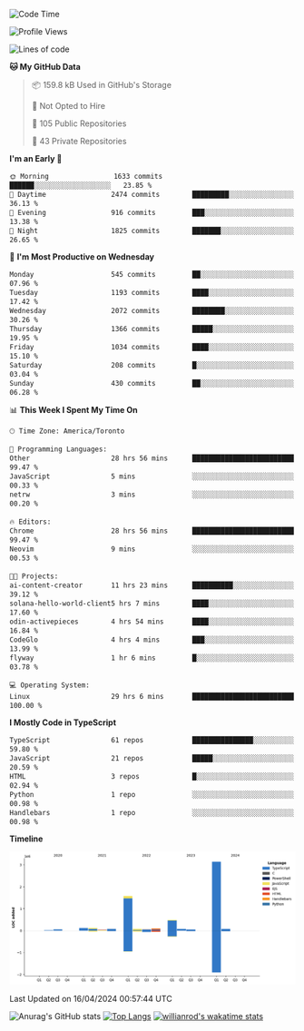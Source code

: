 <!--START_SECTION:waka-->
![Code Time](http://img.shields.io/badge/Code%20Time-1%2C427%20hrs%2043%20mins-blue)

![Profile Views](http://img.shields.io/badge/Profile%20Views-0-blue)

![Lines of code](https://img.shields.io/badge/From%20Hello%20World%20I%27ve%20Written-6.0%20million%20lines%20of%20code-blue)

**🐱 My GitHub Data** 

> 📦 159.8 kB Used in GitHub's Storage 
 > 
> 🚫 Not Opted to Hire
 > 
> 📜 105 Public Repositories 
 > 
> 🔑 43 Private Repositories 
 > 
**I'm an Early 🐤** 

```text
🌞 Morning                1633 commits        ██████░░░░░░░░░░░░░░░░░░░   23.85 % 
🌆 Daytime                2474 commits        █████████░░░░░░░░░░░░░░░░   36.13 % 
🌃 Evening                916 commits         ███░░░░░░░░░░░░░░░░░░░░░░   13.38 % 
🌙 Night                  1825 commits        ███████░░░░░░░░░░░░░░░░░░   26.65 % 
```
📅 **I'm Most Productive on Wednesday** 

```text
Monday                   545 commits         ██░░░░░░░░░░░░░░░░░░░░░░░   07.96 % 
Tuesday                  1193 commits        ████░░░░░░░░░░░░░░░░░░░░░   17.42 % 
Wednesday                2072 commits        ████████░░░░░░░░░░░░░░░░░   30.26 % 
Thursday                 1366 commits        █████░░░░░░░░░░░░░░░░░░░░   19.95 % 
Friday                   1034 commits        ████░░░░░░░░░░░░░░░░░░░░░   15.10 % 
Saturday                 208 commits         █░░░░░░░░░░░░░░░░░░░░░░░░   03.04 % 
Sunday                   430 commits         ██░░░░░░░░░░░░░░░░░░░░░░░   06.28 % 
```


📊 **This Week I Spent My Time On** 

```text
🕑︎ Time Zone: America/Toronto

💬 Programming Languages: 
Other                    28 hrs 56 mins      █████████████████████████   99.47 % 
JavaScript               5 mins              ░░░░░░░░░░░░░░░░░░░░░░░░░   00.33 % 
netrw                    3 mins              ░░░░░░░░░░░░░░░░░░░░░░░░░   00.20 % 

🔥 Editors: 
Chrome                   28 hrs 56 mins      █████████████████████████   99.47 % 
Neovim                   9 mins              ░░░░░░░░░░░░░░░░░░░░░░░░░   00.53 % 

🐱‍💻 Projects: 
ai-content-creator       11 hrs 23 mins      ██████████░░░░░░░░░░░░░░░   39.12 % 
solana-hello-world-client5 hrs 7 mins        ████░░░░░░░░░░░░░░░░░░░░░   17.60 % 
odin-activepieces        4 hrs 54 mins       ████░░░░░░░░░░░░░░░░░░░░░   16.84 % 
CodeGlo                  4 hrs 4 mins        ███░░░░░░░░░░░░░░░░░░░░░░   13.99 % 
flyway                   1 hr 6 mins         █░░░░░░░░░░░░░░░░░░░░░░░░   03.78 % 

💻 Operating System: 
Linux                    29 hrs 6 mins       █████████████████████████   100.00 % 
```

**I Mostly Code in TypeScript** 

```text
TypeScript               61 repos            ███████████████░░░░░░░░░░   59.80 % 
JavaScript               21 repos            █████░░░░░░░░░░░░░░░░░░░░   20.59 % 
HTML                     3 repos             █░░░░░░░░░░░░░░░░░░░░░░░░   02.94 % 
Python                   1 repo              ░░░░░░░░░░░░░░░░░░░░░░░░░   00.98 % 
Handlebars               1 repo              ░░░░░░░░░░░░░░░░░░░░░░░░░   00.98 % 
```



**Timeline**

![Lines of Code chart](https://raw.githubusercontent.com/wise-introvert/wise-introvert/master/assets/bar_graph.png)


 Last Updated on 16/04/2024 00:57:44 UTC
<!--END_SECTION:waka-->

![Anurag's GitHub stats](https://github-readme-stats.vercel.app/api?username=wise-introvert&count_private=true&show_icons=true)
[![Top Langs](https://github-readme-stats.vercel.app/api/top-langs/?username=wise-introvert&langs_count=10)](https://github.com/anuraghazra/github-readme-stats)
[![willianrod's wakatime stats](https://github-readme-stats.vercel.app/api/wakatime?username=wiseintrovert)](https://github.com/anuraghazra/github-readme-stats)
